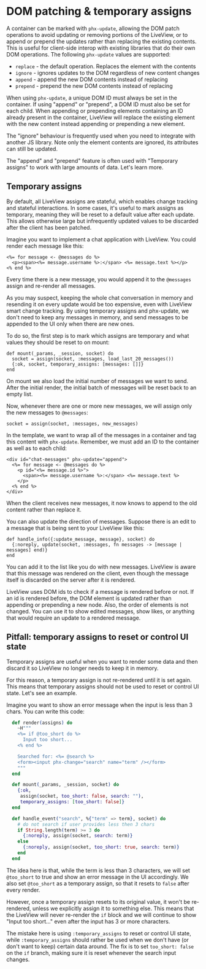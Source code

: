 # DOM patching & temporary assigns

A container can be marked with `phx-update`, allowing the DOM patch
operations to avoid updating or removing portions of the LiveView, or to append
or prepend the updates rather than replacing the existing contents. This
is useful for client-side interop with existing libraries that do their
own DOM operations. The following `phx-update` values are supported:

  * `replace` - the default operation. Replaces the element with the contents
  * `ignore` - ignores updates to the DOM regardless of new content changes
  * `append` - append the new DOM contents instead of replacing
  * `prepend` - prepend the new DOM contents instead of replacing

When using `phx-update`, a unique DOM ID must always be set in the
container. If using "append" or "prepend", a DOM ID must also be set
for each child. When appending or prepending elements containing an
ID already present in the container, LiveView will replace the existing
element with the new content instead appending or prepending a new
element.

The "ignore" behaviour is frequently used when you need to integrate
with another JS library. Note only the element contents are ignored,
its attributes can still be updated.

The "append" and "prepend" feature is often used with "Temporary assigns"
to work with large amounts of data. Let's learn more.

## Temporary assigns

By default, all LiveView assigns are stateful, which enables change
tracking and stateful interactions. In some cases, it's useful to mark
assigns as temporary, meaning they will be reset to a default value after
each update. This allows otherwise large but infrequently updated values
to be discarded after the client has been patched.

Imagine you want to implement a chat application with LiveView. You
could render each message like this:

    <%= for message <- @messages do %>
      <p><span><%= message.username %>:</span> <%= message.text %></p>
    <% end %>

Every time there is a new message, you would append it to the `@messages`
assign and re-render all messages.

As you may suspect, keeping the whole chat conversation in memory
and resending it on every update would be too expensive, even with
LiveView smart change tracking. By using temporary assigns and phx-update,
we don't need to keep any messages in memory, and send messages to be
appended to the UI only when there are new ones.

To do so, the first step is to mark which assigns are temporary and
what values they should be reset to on mount:

    def mount(_params, _session, socket) do
      socket = assign(socket, :messages, load_last_20_messages())
      {:ok, socket, temporary_assigns: [messages: []]}
    end

On mount we also load the initial number of messages we want to
send. After the initial render, the initial batch of messages will
be reset back to an empty list.

Now, whenever there are one or more new messages, we will assign
only the new messages to `@messages`:

    socket = assign(socket, :messages, new_messages)

In the template, we want to wrap all of the messages in a container
and tag this content with `phx-update`. Remember, we must add an ID
to the container as well as to each child:

    <div id="chat-messages" phx-update="append">
      <%= for message <- @messages do %>
        <p id="<%= message.id %>">
          <span><%= message.username %>:</span> <%= message.text %>
        </p>
      <% end %>
    </div>

When the client receives new messages, it now knows to append to the
old content rather than replace it.

You can also update the direction of messages. Suppose there is an edit to a message
that is being sent to your LiveView like this:

    def handle_info({:update_message, message}, socket) do
      {:noreply, update(socket, :messages, fn messages -> [message | messages] end)}
    end
    
You can add it to the list like you do with new messages. LiveView is aware that this
message was rendered on the client, even though the message itself is discarded on the 
server after it is rendered.

LiveView uses DOM ids to check if a message is rendered before or not. If an id is 
rendered before, the DOM element is updated rather than appending or prepending a new node. 
Also, the order of elements is not changed. You can use it to show edited messages, show likes, or
anything that would require an update to a rendered message.

## Pitfall: temporary assigns to reset or control UI state

Temporary assigns are useful when you want to render some data and
then discard it so LiveView no longer needs to keep it in memory.

For this reason, a temporary assign is not re-rendered until it is
set again. This means that temporary assigns should not be used to
reset or control UI state. Let's see an example.

Imagine you want to show an error message when the input is less than
3 chars. You can write this code:

```elixir
  def render(assigns) do
    ~H"""
    <%= if @too_short do %>
      Input too short...
    <% end %>

    Searched for: <%= @search %>
    <form><input phx-change="search" name="term" /></form>
    """
  end

  def mount(_params, _session, socket) do
    {:ok,
     assign(socket, too_short: false, search: ""),
     temporary_assigns: [too_short: false]}
  end

  def handle_event("search", %{"term" => term}, socket) do
    # do not search if user provides less then 3 chars
    if String.length(term) >= 3 do
      {:noreply, assign(socket, search: term)}
    else
      {:noreply, assign(socket, too_short: true, search: term)}
    end
  end
```

The idea here is that, while the term is less than 3 characters,
we will set `@too_short` to true and show an error message in the
UI accordingly. We also set `@too_short` as a temporary assign,
so that it resets to `false` after every render.

However, once a temporary assign resets to its original value,
it won't be re-rendered, unless we explicitly assign it to something
else. This means that the LiveView will never re-render the
`if` block and we will continue to show "Input too short..." even
after the input has 3 or more characters.

The mistake here is using `:temporary_assigns` to reset or control
UI state, while `:temporary_assigns` should rather be used when we
don't have (or don't want to keep) certain data around. The fix is
to set `too_short: false` on the `if` branch, making sure it is
reset whenever the search input changes.
